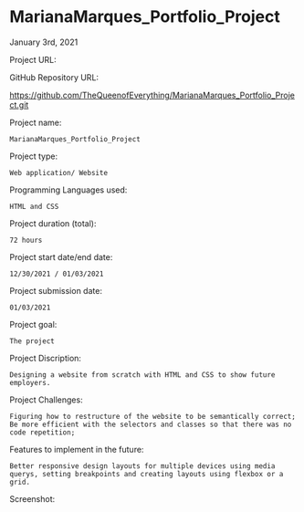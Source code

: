 # MarianaMarques_Portfolio_Project


January 3rd, 2021

Project URL:


GitHub Repository URL:

https://github.com/TheQueenofEverything/MarianaMarques_Portfolio_Project.git


Project name:

    MarianaMarques_Portfolio_Project

Project type:

    Web application/ Website

Programming Languages used:

    HTML and CSS

Project duration (total):

    72 hours

Project start date/end date:

    12/30/2021 / 01/03/2021

Project submission date:

    01/03/2021

Project goal:

    The project

Project Discription:

    Designing a website from scratch with HTML and CSS to show future employers. 
    
Project Challenges:

    Figuring how to restructure of the website to be semantically correct;
    Be more efficient with the selectors and classes so that there was no code repetition;

Features to implement in the future:

    Better responsive design layouts for multiple devices using media querys, setting breakpoints and creating layouts using flexbox or a grid.

Screenshot:
